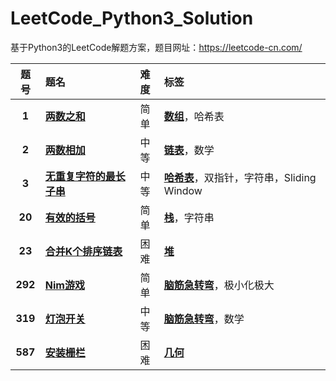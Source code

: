 # LeetCode_Python3_Solution

基于Python3的LeetCode解题方案，题目网址：https://leetcode-cn.com/


| 题号 | 题名 | 难度 | 标签 |
| :------:| :------| :------: | :------|
| **1**|  [**两数之和**](https://github.com/Anfany/LeetCode_Python3_Solution/blob/master/%E6%95%B0%E7%BB%84/1%20%E4%B8%A4%E6%95%B0%E4%B9%8B%E5%92%8C.md)| 简单| [**数组**](https://github.com/Anfany/LeetCode_Python3_Solution/tree/master/%E6%95%B0%E7%BB%84)，哈希表|
| **2**|  [**两数相加**](https://github.com/Anfany/LeetCode_Python3_Solution/blob/master/%E9%93%BE%E8%A1%A8/2%20%E4%B8%A4%E6%95%B0%E7%9B%B8%E5%8A%A0.md)| 中等| [**链表**](https://github.com/Anfany/LeetCode_Python3_Solution/tree/master/%E9%93%BE%E8%A1%A8)，数学|
| **3**|  [**无重复字符的最长子串**](https://github.com/Anfany/LeetCode_Python3_Solution/blob/master/%E5%93%88%E5%B8%8C%E8%A1%A8/3%20%E6%97%A0%E9%87%8D%E5%A4%8D%E5%AD%97%E7%AC%A6%E7%9A%84%E6%9C%80%E9%95%BF%E5%AD%90%E4%B8%B2.md)| 中等| [**哈希表**](https://github.com/Anfany/LeetCode_Python3_Solution/tree/master/%E5%93%88%E5%B8%8C%E8%A1%A8)，双指针，字符串，Sliding Window|
| **20**|  [**有效的括号**](https://github.com/Anfany/LeetCode_Python3_Solution/blob/master/%E6%A0%88/20%20%E6%9C%89%E6%95%88%E7%9A%84%E6%8B%AC%E5%8F%B7.md)| 简单| [**栈**](https://github.com/Anfany/LeetCode_Python3_Solution/tree/master/%E6%A0%88)，字符串|
| **23** |  [**合并K个排序链表**](https://github.com/Anfany/LeetCode_Python3_Solution/blob/master/%E5%A0%86/23%20%E5%90%88%E5%B9%B6%20k%20%E4%B8%AA%E6%8E%92%E5%BA%8F%E9%93%BE%E8%A1%A8.md)| 困难| [**堆**](https://github.com/Anfany/LeetCode_Python3_Solution/tree/master/%E5%A0%86)|
| **292** |  [**Nim游戏**](https://github.com/Anfany/LeetCode_Python3_Solution/blob/master/%E8%84%91%E7%AD%8B%E6%80%A5%E8%BD%AC%E5%BC%AF/292%20Nim%E6%B8%B8%E6%88%8F.md)| 简单| [**脑筋急转弯**](https://github.com/Anfany/LeetCode_Python3_Solution/blob/master/%E8%84%91%E7%AD%8B%E6%80%A5%E8%BD%AC%E5%BC%AF)，极小化极大|
| **319** |  [**灯泡开关**](https://github.com/Anfany/LeetCode_Python3_Solution/blob/master/%E8%84%91%E7%AD%8B%E6%80%A5%E8%BD%AC%E5%BC%AF/319%20%E7%81%AF%E6%B3%A1%E5%BC%80%E5%85%B3.md)| 中等| [**脑筋急转弯**](https://github.com/Anfany/LeetCode_Python3_Solution/blob/master/%E8%84%91%E7%AD%8B%E6%80%A5%E8%BD%AC%E5%BC%AF)，数学|
| **587** |  [**安装栅栏**](https://github.com/Anfany/LeetCode_Python3_Solution/blob/master/%E5%87%A0%E4%BD%95/587%20%E5%AE%89%E8%A3%85%E6%A0%85%E6%A0%8F.md)| 困难| [**几何**](https://github.com/Anfany/LeetCode_Python3_Solution/blob/master/%E5%87%A0%E4%BD%95)|

